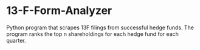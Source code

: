 # 13-F-Form-Analyzer

Python program that scrapes 13F filings from successful hedge funds. The program ranks the top n shareholdings for each hedge fund for each quarter. 
